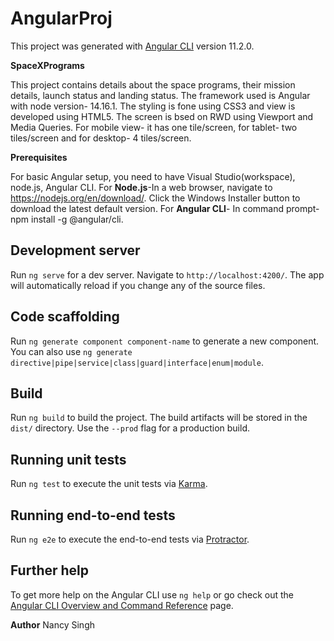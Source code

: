 # AngularProj

This project was generated with [Angular CLI](https://github.com/angular/angular-cli) version 11.2.0.

**SpaceXPrograms**

This project contains details about the space programs, their mission details, launch status and landing status.
The framework used is Angular with node version- 14.16.1. The styling is fone using CSS3 and view is developed using HTML5.  The screen is bsed on RWD using Viewport and Media Queries. For  mobile view- it has one tile/screen, for tablet- two tiles/screen and for desktop- 4 tiles/screen.


**Prerequisites**



For basic Angular setup, you need to have Visual Studio(workspace), node.js, Angular CLI.
For **Node.js**-In a web browser, navigate to https://nodejs.org/en/download/. Click the Windows Installer button to download the latest default version.
For **Angular CLI**- In command prompt- npm install -g @angular/cli.

## Development server

Run `ng serve` for a dev server. Navigate to `http://localhost:4200/`. The app will automatically reload if you change any of the source files.

## Code scaffolding

Run `ng generate component component-name` to generate a new component. You can also use `ng generate directive|pipe|service|class|guard|interface|enum|module`.

## Build

Run `ng build` to build the project. The build artifacts will be stored in the `dist/` directory. Use the `--prod` flag for a production build.

## Running unit tests

Run `ng test` to execute the unit tests via [Karma](https://karma-runner.github.io).

## Running end-to-end tests

Run `ng e2e` to execute the end-to-end tests via [Protractor](http://www.protractortest.org/).

## Further help

To get more help on the Angular CLI use `ng help` or go check out the [Angular CLI Overview and Command Reference](https://angular.io/cli) page.

**Author**
Nancy Singh
